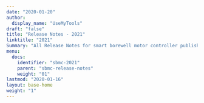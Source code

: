 ```yaml
---
date: "2020-01-20"
author:
  display_name: "UseMyTools"
draft: "false"
title: "Release Notes - 2021"
linktitle: "2021"
Summary: "All Release Notes for smart borewell motor controller published in 2021 are listed here."
menu:
  docs:
    identifier: "sbmc-2021"
    parent: "sbmc-release-notes"
    weight: "01"
lastmod: "2020-01-16"
layout: base-home
weight: "1"
---
```

